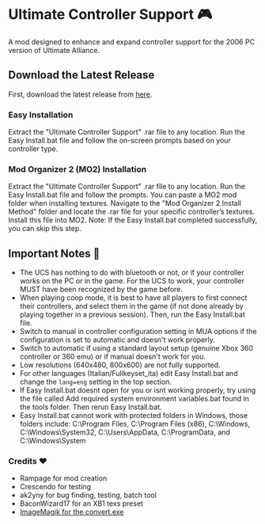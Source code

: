 # Ultimate Controller Support 🎮
A mod designed to enhance and expand controller support for the 2006 PC version of Ultimate Alliance.

## Download the Latest Release
First, download the latest release from [here](https://github.com/JordanLeich/Ultimate-Controller-Support/releases).

### Easy Installation
Extract the "Ultimate Controller Support" .rar file to any location.
Run the Easy Install.bat file and follow the on-screen prompts based on your controller type.

### Mod Organizer 2 (MO2) Installation
Extract the "Ultimate Controller Support" .rar file to any location.
Run the Easy Install.bat file and follow the prompts. You can paste a MO2 mod folder when installing textures.
Navigate to the "Mod Organizer 2 Install Method" folder and locate the .rar file for your specific controller’s textures. Install this file into MO2.
Note: If the Easy Install.bat completed successfully, you can skip this step.

## Important Notes 📓
- The UCS has nothing to do with bluetooth or not, or if your controller works on the PC or in the game. For the UCS to work, your controller MUST have been recognized by the game before.
- When playing coop mode, it is best to have all players to first connect their controllers, and select them in the game (if not done already by playing together in a previous session). Then, run the Easy Install.bat file.
- Switch to manual in controller configuration setting in MUA options if the configuration is set to automatic and doesn't work properly.
- Switch to automatic if using a standard layout setup (genuine Xbox 360 controller or 360 emu) or if manual doesn't work for you.
- Low resolutions (640x480, 800x600) are not fully supported.
- For other languages (Italian/Fullkeyset_ita) edit Easy Install.bat and change the `lang=eng` setting in the top section.
- If Easy Install.bat doesnt open for you or isnt working properly, try using the file called Add required system environment variables.bat found in the tools folder. Then rerun Easy Install.bat.
- Easy Install.bat cannot work with protected folders in Windows, those folders include: C:\Program Files, C:\Program Files (x86), C:\Windows, C:\Windows\System32, C:\Users<YourUsername>\AppData, C:\ProgramData, and C:\Windows\System

### Credits ❤️
* Rampage for mod creation
* Crescendo for testing
* ak2yny for bug finding, testing, batch tool
* BaconWizard17 for an XB1 texs preset
* [ImageMagik for the convert.exe](https://github.com/ImageMagick/ImageMagick)

